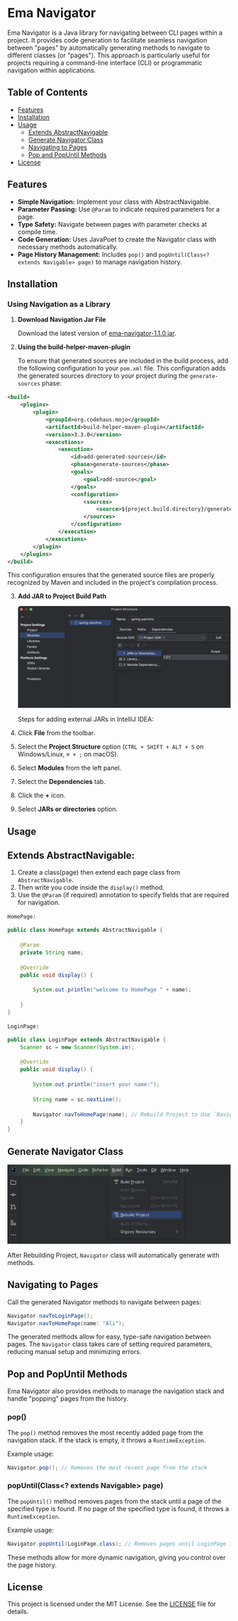 # Ema Navigator

Ema Navigator is a Java library for navigating between CLI pages within a project. 
It provides code generation to
facilitate seamless navigation between "pages"
by automatically generating methods to navigate to different classes (or "pages").
This approach is particularly useful for projects requiring a command-line interface (CLI) or
programmatic navigation within applications.

## Table of Contents

- [Features](#features)
- [Installation](#installation)
- [Usage](#usage)
    - [Extends AbstractNavigable](#extends-abstractNavigable)
    - [Generate Navigator Class](#generate-navigator-class)
    - [Navigating to Pages](#navigating-to-pages)
    - [Pop and PopUntil Methods](#pop-and-popuntil-methods)
- [License](#license)

## Features

- **Simple Navigation:** Implement your class with AbstractNavigable.
- **Parameter Passing:** Use `@Param` to indicate required parameters for a page.
- **Type Safety:** Navigate between pages with parameter checks at compile time.
- **Code Generation:** Uses JavaPoet to create the Navigator class with necessary methods automatically.
- **Page History Management:** Includes `pop()` and `popUntil(Class<? extends Navigable> page)` to manage
  navigation history.

## Installation

### **Using Navigation as a Library**

1. **Download Navigation Jar File**

   Download the latest version of [ema-navigator-1.1.0.jar](./releases/ema-navigator-1.1.0.jar).
2. **Using the build-helper-maven-plugin**

   To ensure that generated sources are included in the build process,
   add the following configuration to your `pom.xml` file.
   This configuration adds the generated sources directory to your project during the `generate-sources` phase:

```xml
<build>
    <plugins>
        <plugin>
            <groupId>org.codehaus.mojo</groupId>
            <artifactId>build-helper-maven-plugin</artifactId>
            <version>3.3.0</version>
            <executions>
                <execution>
                    <id>add-generated-sources</id>
                    <phase>generate-sources</phase>
                    <goals>
                        <goal>add-source</goal>
                    </goals>
                    <configuration>
                        <sources>
                            <source>${project.build.directory}/generated-sources/annotations</source>
                        </sources>
                    </configuration>
                </execution>
            </executions>
        </plugin>
    </plugins>
</build>
```
This configuration ensures that the generated source files are properly recognized by Maven
and included in the project's compilation process.

3. **Add JAR to Project Build Path**


   ![Steps to add external JARs in IntelliJ IDEA](./public/add-jar-intellij.png)

   Steps for adding external JARs in IntelliJ IDEA:

1. Click **File** from the toolbar.
2. Select the **Project Structure** option (`CTRL + SHIFT + ALT + S` on Windows/Linux, `⌘ + ;` on macOS).
3. Select **Modules** from the left panel.
4. Select the **Dependencies** tab.
5. Click the **+** icon.
6. Select **JARs or directories** option.

## Usage

## Extends AbstractNavigable:
1. Create a class(page) then extend each page class from `AbstractNavigable`.
2. Then write you code inside the `display()` method.
3. Use the `@Param` (if required) annotation to specify fields that are required for navigation.

`HomePage:`
```java
public class HomePage extends AbstractNavigable {

    @Param
    private String name;

    @Override
    public void display() {
        
        System.out.println("welcome to HomePage " + name);
    
    }
}
```
`LoginPage:`
```java
public class LoginPage extends AbstractNavigable {
    Scanner sc = new Scanner(System.in);

    @Override
    public void display() {
        
        System.out.println("insert your name:");
        
        String name = sc.nextLine();
        
        Navigator.navToHomePage(name); // Rebuild Project to Use `Navigator`
    }
}
```

## Generate Navigator Class
![Generate Navigator Class](./public/rebuild_intellij.png)

After Rebuilding Project,
`Navigator` class will automatically generate with methods.

## Navigating to Pages

Call the generated Navigator methods to navigate between pages:
``` java
Navigator.navToLoginPage();
Navigator.navToHomePage(name: "Ali");
```
The generated methods allow for easy, type-safe navigation between pages. The `Navigator` class takes care of setting
required parameters, reducing manual setup and minimizing errors.

## Pop and PopUntil Methods

Ema Navigator also provides methods to manage the navigation stack and handle "popping" pages from the history.

### pop()

The `pop()` method removes the most recently added page from the navigation stack.
If the stack is empty, it throws a `RuntimeException`.

Example usage:

``` java
Navigator.pop(); // Removes the most recent page from the stack
```

### popUntil(Class<? extends Navigable> page)

The `popUntil()` method removes pages from the stack until a page of the specified type is found.
If no page of the specified type is found, it throws a `RuntimeException`.

Example usage:

``` java
Navigator.popUntil(LoginPage.class); // Removes pages until LoginPage is found in the stack
```

These methods allow for more dynamic navigation, giving you control over the page history.

## License

This project is licensed under the MIT License. See the [LICENSE](./LICENSE) file for details.

##
